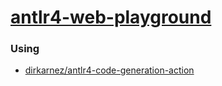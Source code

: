 [antlr4-web-playground](https://dirkarnez.github.io/antlr4-web-playground)
==========================================================================
### Using
- [dirkarnez/antlr4-code-generation-action](https://github.com/dirkarnez/antlr4-code-generation-action)
